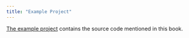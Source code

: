 ```yaml
---
title: "Example Project"
---
```


[The example project](https://github.com/zkoss/zkbooks/tree/master/developersreference/developersreference)
contains the source code mentioned in this book.
